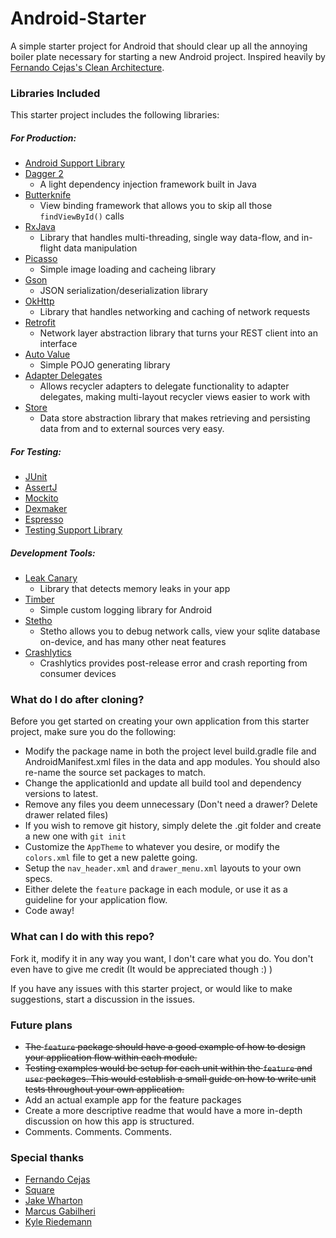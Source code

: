 # Android-Starter
A simple starter project for Android that should clear up all the annoying boiler plate necessary for starting a new Android project.
Inspired heavily by [Fernando Cejas's Clean Architecture](https://github.com/android10/Android-CleanArchitecture).


### Libraries Included

This starter project includes the following libraries:
##### For Production:
 * [Android Support Library](https://github.com/android/platform_frameworks_support)
 * [Dagger 2](https://github.com/google/dagger)
    * A light dependency injection framework built in Java
 * [Butterknife](https://github.com/JakeWharton/butterknife)
    * View binding framework that allows you to skip all those `findViewById()` calls
 * [RxJava](https://github.com/ReactiveX/RxJava)
    * Library that handles multi-threading, single way data-flow, and in-flight data manipulation
 * [Picasso](https://github.com/square/picasso)
    * Simple image loading and cacheing library
 * [Gson](https://github.com/google/gson)
    * JSON serialization/deserialization library
 * [OkHttp](https://github.com/square/okhttp)
    * Library that handles networking and caching of network requests
 * [Retrofit](https://github.com/square/retrofit)
    * Network layer abstraction library that turns your REST client into an interface
 * [Auto Value](https://github.com/google/auto/tree/master/value)
    * Simple POJO generating library
 * [Adapter Delegates](https://github.com/sockeqwe/AdapterDelegates)
    * Allows recycler adapters to delegate functionality to adapter delegates, making multi-layout recycler views easier to work with
 * [Store](https://github.com/NYTimes/Store)
    * Data store abstraction library that makes retrieving and persisting data from and to external sources very easy.

##### For Testing:
 * [JUnit](https://github.com/junit-team/junit4)
 * [AssertJ](https://github.com/square/assertj-android)
 * [Mockito](https://github.com/mockito/mockito)
 * [Dexmaker](https://github.com/linkedin/dexmaker)
 * [Espresso](https://google.github.io/android-testing-support-library/docs/espresso/)
 * [Testing Support Library](https://google.github.io/android-testing-support-library/)

##### Development Tools:
 * [Leak Canary](https://github.com/square/leakcanary)
    * Library that detects memory leaks in your app
 * [Timber](https://github.com/JakeWharton/timber)
    * Simple custom logging library for Android
 * [Stetho](http://facebook.github.io/stetho/)
    * Stetho allows you to debug network calls, view your sqlite database on-device, and has many other neat features
 * [Crashlytics](http://try.crashlytics.com/)
    * Crashlytics provides post-release error and crash reporting from consumer devices

### What do I do after cloning?

Before you get started on creating your own application from this starter project, make sure you do the following:
 * Modify the package name in both the project level build.gradle file and AndroidManifest.xml files in the data and app modules.
 You should also re-name the source set packages to match.
 * Change the applicationId and update all build tool and dependency versions to latest.
 * Remove any files you deem unnecessary (Don't need a drawer? Delete drawer related files)
 * If you wish to remove git history, simply delete the .git folder and create a new one with `git init`
 * Customize the `AppTheme` to whatever you desire, or modify the `colors.xml` file to get a new palette going.
 * Setup the `nav_header.xml` and `drawer_menu.xml` layouts to your own specs.
 * Either delete the `feature` package in each module, or use it as a guideline for your application flow.
 * Code away!

### What can I do with this repo?

Fork it, modify it in any way you want, I don't care what you do.
You don't even have to give me credit (It would be appreciated though :) )

If you have any issues with this starter project, or would like to make suggestions, start a discussion in the
issues.

### Future plans

* ~~The `feature` package should have a good example of how to design your application flow within each module.~~
* ~~Testing examples would be setup for each unit within the `feature` and `user` packages. This would establish a small
  guide on how to write unit tests throughout your own application.~~
* Add an actual example app for the feature packages
* Create a more descriptive readme that would have a more in-depth discussion on how this app is structured.
* Comments. Comments. Comments.

### Special thanks

* [Fernando Cejas](https://github.com/android10)
* [Square](https://github.com/square)
* [Jake Wharton](https://github.com/JakeWharton)
* [Marcus Gabilheri](https://github.com/fnk0)
* [Kyle Riedemann](https://github.com/kylealanr)
